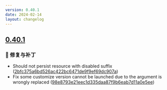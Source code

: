 ```yaml
---
version: 0.40.1
date: 2024-02-14
layout: changelog
---
```

## [0.40.1](#0.40.1)
### 🐛 修复与补丁

- Should not persist resource with disabled suffix ([2bfc375a6bd526ac422bc6471de9f9ef69dc907a](https://github.com/Voxelum/x-minecraft-launcher/commit/2bfc375a6bd526ac422bc6471de9f9ef69dc907a))
- Fix some customize version cannot be launched due to the argument is wrongly replaced ([98e8793e21eec1d335daa87f9b6eab7d11a0e5ee](https://github.com/Voxelum/x-minecraft-launcher/commit/98e8793e21eec1d335daa87f9b6eab7d11a0e5ee))
